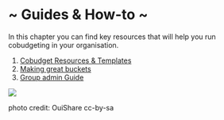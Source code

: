 # ~ Guides & How-to ~

In this chapter you can find key resources that will help you run cobudgeting in your organisation.

1. [Cobudget Resources & Templates](/learn-how-to-use-cobudget.md)
2. [Making great buckets](/guides-and-how-to/making-great-buckets.md)
3. [Group admin Guide](/group-admin-guide.md)

![](https://c1.staticflickr.com/5/4245/34951588926_e2140305ef_c.jpg)

photo credit: OuiShare cc-by-sa

